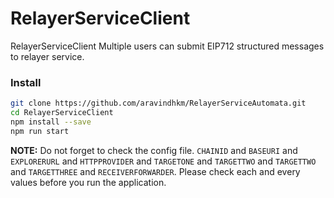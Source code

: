 # RelayerServiceClient
RelayerServiceClient Multiple users can submit EIP712 structured messages to relayer service.


### Install

```sh
git clone https://github.com/aravindhkm/RelayerServiceAutomata.git
cd RelayerServiceClient
npm install --save
npm run start
```

**NOTE:** Do not forget to check the config file.  `CHAINID` and `BASEURI` and `EXPLORERURL` and `HTTPPROVIDER` and `TARGETONE` and `TARGETTWO` and `TARGETTWO` and `TARGETTHREE` and `RECEIVERFORWARDER`. Please check each and every values before you run the application.

